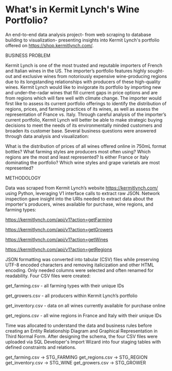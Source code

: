 # What's in Kermit Lynch's Wine Portfolio?
An end-to-end data analysis project- from web scraping to database building to visualization- presenting insights into Kermit Lynch's portfolio offered on https://shop.kermitlynch.com/. 

BUSINESS PROBLEM

Kermit Lynch is one of the most trusted and reputable importers of French and Italian wines in the US. The importer’s portfolio features highly sought-out and exclusive wines from notoriously expensive wine-producing regions due to its longstanding relationships with producers of these high-quality wines. Kermit Lynch would like to invigorate its portfolio by importing new and under-the-radar wines that fill current gaps in price options and are from regions which will fare well with climate change. The importer would first like to assess its current portfolio offerings to identify the distribution of regions, prices, and farming practices of its wines, as well as assess the representation of France vs. Italy. Through careful analysis of the importer’s current portfolio, Kermit Lynch will better be able to make strategic buying decisions to meet the needs of its environmentally minded customers and broaden its customer base. Several business questions were answered through data analysis and visualization:  

What is the distribution of prices of all wines offered online in 750mL format bottles?
What farming styles are producers most often using? 
Which regions are the most and least represented?
Is either France or Italy dominating the portfolio?
Which wine styles and grape varietals are most represented?

METHODOLOGY

Data was scraped from Kermit Lynch’s website https://kermitlynch.com/ using Python, leveraging V1 interface calls to extract raw JSON. Network inspection gave insight into the URIs needed to extract data about the importer's producers, wines available for purchase, wine regions, and farming types:

https://kermitlynch.com/api/v1?action=getFarming  

https://kermitlynch.com/api/v1?action=getGrowers 

https://kermitlynch.com/api/v1?action=getWines 

https://kermitlynch.com/api/v1?action=getRegions 

JSON formatting was converted into tabular (CSV) files while preserving UTF-8 encoded characters and removing italicization and other HTML encoding. Only needed columns were selected and often renamed for readability. Four CSV files were created:  
 
get_farming.csv - all farming types with their unique IDs 

get_growers.csv - all producers within Kermit Lynch’s portfolio 

get_inventory.csv - data on all wines currently available for purchase online

get_regions.csv - all wine regions in France and Italy with their unique IDs

Time was allocated to understand the data and business rules before creating an Entity Relationship Diagram and Graphical Representation in Third Normal Form. After designing the schema, the four CSV files were uploaded via SQL Developer's Import Wizard into four staging tables with defined constraints and relations.

get_farming.csv → STG_FARMING 
get_regions.csv → STG_REGION 
get_inventory.csv → STG_WINE 
get_growers.csv → STG_GROWER


